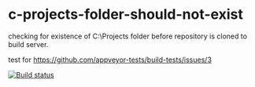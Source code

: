 # c-projects-folder-should-not-exist

checking for existence of C:\Projects folder before repository is cloned to build server.

test for https://github.com/appveyor-tests/build-tests/issues/3

[![Build status](https://ci.appveyor.com/api/projects/status/t1msvc6ulkaojq27?svg=true)](https://ci.appveyor.com/project/appveyor-tests/c-projects-folder-should-not-exist)
